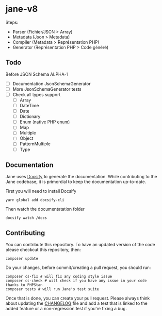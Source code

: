 # jane-v8

Steps:
- Parser (Fichier/JSON > Array)
- Metadata (Json > Metadata)
- Compiler (Metadata > Représentation PHP)
- Generator (Représentation PHP > Code généré)

## Todo
Before JSON Schema ALPHA-1
- [ ] Documentation JsonSchemaGenerator
- [ ] More JsonSchemaGenerator tests
- [ ] Check all types support
  - [ ] Array
  - [ ] DateTime
  - [ ] Date
  - [ ] Dictionary
  - [ ] Enum (native PHP enum)
  - [ ] Map
  - [ ] Multiple
  - [ ] Object
  - [ ] PatternMultiple
  - [ ] Type

## Documentation

Jane uses [Docsify](https://docsify.js.org/) to generate the documentation. While contributing to the Jane codebase, 
it is primordial to keep the documentation up-to-date.

First you will need to install Docsify
```shell
yarn global add docsify-cli
```
Then watch the documentatation folder
```shell
docsify watch /docs
```

## Contributing

You can contribute this repository. To have an updated version of the code please checkout this repository, then:
```shell
composer update
```

Do your changes, before commit/creating a pull request, you should run:
```shell
composer cs-fix # will fix any coding style issue
composer cs-check # will check if you have any issue in your code thanks to PHPStan
composer tests # will run Jane's test suite
```

Once that is done, you can create your pull request.
Please always think about updating the [CHANGELOG](./CHANGELOG) file and add a test that is linked to the added feature
or a non-regression test if you're fixing a bug.
